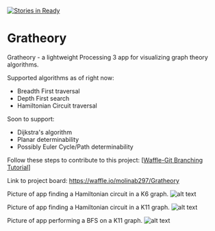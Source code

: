 [![Stories in Ready](https://badge.waffle.io/molinab297/Gratheory.png?label=ready&title=Ready)](https://waffle.io/molinab297/Gratheory)

# Gratheory
Gratheory - a lightweight Processing 3 app for visualizing graph theory algorithms.

Supported algorithms as of right now:
  - Breadth First traversal
  - Depth First search
  - Hamiltonian Circuit traversal 
  
Soon to support:
  - Dijkstra's algorithm
  - Planar determinability
  - Possibly Euler Cycle/Path determinability

Follow these steps to contribute to this project: [[Waffle-Git Branching Tutorial](https://github.com/waffleio/waffle.io)]

Link to project board: https://waffle.io/molinab297/Gratheory

Picture of app finding a Hamiltonian circuit in a K6 graph.
![alt text](https://cloud.githubusercontent.com/assets/10769110/24485934/34b4dfd2-14bc-11e7-985b-2d26e3feef43.png)

Picture of app finding a Hamiltonian circuit in a K11 graph.
![alt text](https://cloud.githubusercontent.com/assets/10769110/24526956/f685bc74-1554-11e7-8b1c-b4fe0495a817.png)

Picture of app performing a BFS on a K11 graph.
![alt text](https://cloud.githubusercontent.com/assets/10769110/24527000/2e4cfa14-1555-11e7-9a8e-408b99cc57d6.png)


